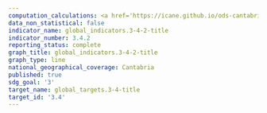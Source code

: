 ```yaml
---
computation_calculations: <a href='https://icane.github.io/ods-cantabria/assets/pdf/3.4.2.1.pdf' target='_blank'>Tasa de mortalidad por suicidio</a>
data_non_statistical: false
indicator_name: global_indicators.3-4-2-title
indicator_number: 3.4.2
reporting_status: complete
graph_title: global_indicators.3-4-2-title
graph_type: line
national_geographical_coverage: Cantabria
published: true
sdg_goal: '3'
target_name: global_targets.3-4-title
target_id: '3.4'
---
```

